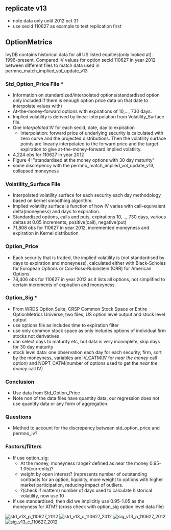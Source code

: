 ## replicate v13
- note data only until 2012 oct 31
- use secid 110627 as example to test replication first
## OptionMetrics
IvyDB contains historical data for all US listed equities(only looked at). 1996-present. 
Compared IV values for option secid 110627 in year 2012 between different files to match data used in permno_match_implied_vol_update_v13
### Std_Option_Price File *
- Information on standardized/interpolated options(standardised option only included if there is enough option price data on that date to interpolate values with)
- At-the-money-forward options with expirations of 10,..., 730 days. 
- Implied volatility is derived by linear interpolation from Volatility_Surface file.
- One _interpolated_ IV for each secid, date, day to expiration
  - Interpolation: forward price of underlying security is calculated with zero curve and the projected distributions. Then the volatility surface points are linearly interpolated to the forward price and the target expiration to give at-the-money-forward implied volatility.
- 4,224 obs for 110627 in year 2012
- Figure 4: "standardised at the money options with 30 day maturity"
- some discrepency with the permno_match_implied_vol_update_v13, collapsed moneyness
### Volatility_Surface File 
- Interpolated volatility surface for each security each day methodology based on kernel smoothing algorithm.
- Implied volatility surface is function of how IV varies with call-equivalent delta(moneyness) and days to expiration.
- Standardized options, calls and puts, expirations 10, .., 730 days, various deltas at 0.05 increments, positive(call), negative(put)
- 71,808 obs for 110627 in year 2012, incremented moneyness and expiration in Kernel distribution
### Option_Price
- Each security that is traded, the implied volatility is (not standardised by days to expiration and moneyness), calculated either with Black-Scholes for European Options or Cox-Ross-Rubinstein (CRR) for American Options.
- 78,406 obs for 110627 in year 2012 as it lists all options, not simplified to certain increments of expiration and moneyness.
### Option_Sig *
- From WRDS Option Suite, CRSP Common Stock Space or Entire OptionMetrics Universe, two files, US option level output and stock level output
- use options file as includes time to expiration filter
- use only common stock space as only includes options of individual firm stocks not derivatives
- can select days to maturity etc, but data is very incomplete, skip days for 30 day maturity  
- stock level data: one observation each day for each security, firm, sort by the moneyness, variables are IV_CATM(IV for _near the money_ call option) and NOPT_CATM(number of options used to get the _near the money_ call IV)
### Conclusion
- Use data from Std_Option_Price
- Note non of the data files have quantity data, our regression does not use quantity data or any form of aggregation. 
### Questions 
- Method to account for the discrepency between std_option_price and permno_iv?
### Factors/filters 
- If use option_sig:
  - At the money, moneyness range? defined as near the money 0.95-1.05(currently)?
  - weight by open interest? (represents number of outstanding contracts for an option, liquidity, more weight to options with higher market participation, reducing impact of outliers.
  - ?(check if matters) number of days used to calculate historical volatility, now use 10
- If use standardised, then did we implicitly use 0.95-1.05 as the moneyness for ATM? (cross check with option_sig option level data file)


![std_v13_p_110627_2012](Boundaries/sig_v13_c_110627_2012.gif)
![std_v13_c_110627_2012](https://github.com/user-attachments/assets/06f672de-57a1-431d-9820-3d08f332a580)
![sig_v13_p_110627_2012](https://github.com/user-attachments/assets/221f52d5-0005-4f96-be9c-1be1b935d3fb)
![sig_v13_c_110627_2012](https://github.com/user-attachments/assets/43ed5d5e-ab1e-43b3-a447-be8349c54c00)
